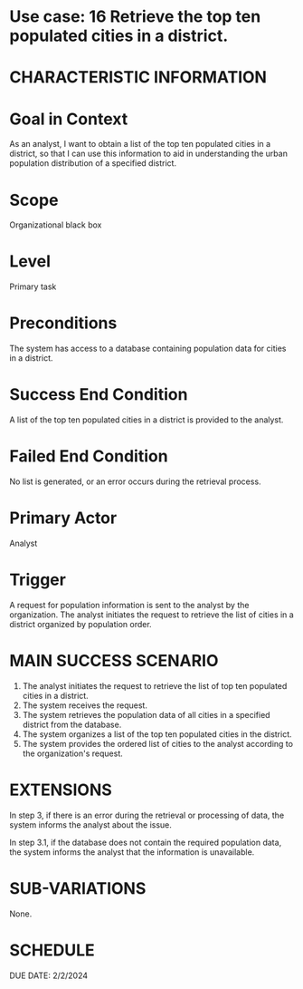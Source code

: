 Use case: 16 Retrieve the top ten populated cities in a district. 
==============================================================================

CHARACTERISTIC INFORMATION
==========================

Goal in Context
==============================================================================

As an analyst, I want to obtain a list of the top ten populated cities in a district,  so that I can use this information to aid in understanding the urban population distribution of a specified district.

Scope
==============================================================================


Organizational black box

Level
==============================================================================
Primary task

Preconditions
==============================================================================

The system has access to a database containing population data for cities in a district.

Success End Condition
==============================================================================


A list of the top ten populated cities in a district is provided to the analyst.

Failed End Condition
==============================================================================


No list is generated, or an error occurs during the retrieval process.

Primary Actor
==============================================================================


 Analyst

Trigger
==================

A request for population information is sent to the analyst by the organization. The analyst initiates the request to retrieve the list of cities in a district organized by population order.

MAIN SUCCESS SCENARIO
==============================

1.  The analyst initiates the request to retrieve the list of top ten populated cities in a district.
2.  The system receives the request.
3.  The system retrieves the population data of all cities in a specified district from the database.
4.  The system organizes a list of the top ten populated cities in the district.
5.  The system provides the ordered list of cities to the analyst according to the organization's request.

EXTENSIONS
==============================================================================


In step 3, if there is an error during the retrieval or processing of data, the system informs the analyst about the issue.

In step 3.1, if the database does not contain the required population data, the system informs the analyst that the information is unavailable.


SUB-VARIATIONS
==============================================================================


None.

SCHEDULE
==============================================================================


DUE DATE: 2/2/2024
